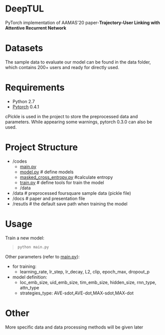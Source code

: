 # DeepTUL
PyTorch implementation of AAMAS'20  paper-**Trajectory-User Linking with Attentive Recurrent Network**

# Datasets
The sample data to evaluate our model can be found in the data folder, which contains 200+ users and ready for directly used. 

# Requirements
- Python 2.7
- [Pytorch](https://pytorch.org/previous-versions/) 0.4.1

cPickle is used in the project to store the preprocessed data and parameters. While appearing some warnings, pytorch 0.3.0 can also be used.

# Project Structure
- /codes
    - [main.py](https://github.com/CodyMiao/DeepTUL/blob/master/codes/main.py)
    - [model.py](https://github.com/CodyMiao/DeepTUL/blob/master/codes/model.py) # define models
    - [masked_cross_entropy.py](https://github.com/CodyMiao/DeepTUL/blob/master/codes/masked_cross_entropy.py) #calculate entropy
    - [train.py](https://github.com/CodyMiao/DeepTUL/blob/master/codes/train.py)  # define tools for train the model
    - /data
- /data # preprocessed foursquare sample data (pickle file)
- /docs # paper and presentation file
- /resutls # the default save path when training the model

# Usage
Train a new model:

> ```python
> python main.py 
> ```

Other parameters (refer to [main.py](https://github.com/CodyMiao/DeepTUL/blob/master/codes/main.py)):
- for training: 
    - learning_rate, lr_step, lr_decay, L2, clip, epoch_max, dropout_p
- model definition: 
    - loc_emb_size, uid_emb_size, tim_emb_size, hidden_size, rnn_type, attn_type
    - strategies_type: AVE-sdot,AVE-dot,MAX-sdot,MAX-dot

# Other

More specific data and data processing methods will be given later

